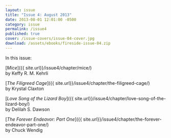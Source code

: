 ```yaml
---
layout: issue
title: "Issue 4: August 2013"
date: 2013-08-01 12:01:00 -0500
category: issue
permalink: /issue4
published: true
cover: /issue-covers/issue-04-cover.jpg
download: /assets/ebooks/fireside-issue-04.zip
---
```


In this issue:

[_Mice_]({{ site.url}}/issue4/chapter/mice/)<br/>
by Keffy R. M. Kehrli

[_The Filigreed Cage_]({{ site.url}}/issue4/chapter/the-filigreed-cage/)<br/>
by Krystal Claxton

[_Love Song of the Lizard Boy_]({{ site.url}}/issue4/chapter/love-song-of-the-lizard-boy/)<br/>
by Delilah S. Dawson

[_The Forever Endeavor: Part One_]({{ site.url}}/issue4/chapter/the-forever-endeavor-part-one/)<br/>
by Chuck Wendig
